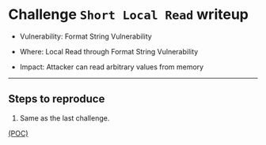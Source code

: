 # Challenge `Short Local Read` writeup

- Vulnerability: Format String Vulnerability

- Where: Local Read through Format String Vulnerability

- Impact: Attacker can read arbitrary values from memory

---

## Steps to reproduce

1. Same as the last challenge.

[(POC)](Short_Local_Read.py)

